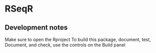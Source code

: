 # RSeqR

## Development notes
Make sure to open the Rproject 
To build this package, document, test, Document, and check, use the controls on the Build panel

